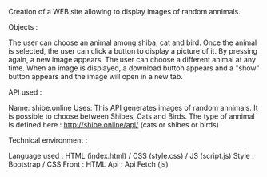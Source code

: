 Creation of a WEB site allowing to display images of random annimals. 

Objects :

The user can choose an animal among shiba, cat and bird. 
Once the animal is selected, the user can click a button to display a picture of it. 
By pressing again, a new image appears. 
The user can choose a different animal at any time. When an image is displayed, a download button appears and a "show" button appears and the image will open in a new tab.


API used :

Name: shibe.online
Uses: This API generates images of random annimals. It is possible to choose between Shibes, Cats and Birds. The type of annimal is defined here : http://shibe.online/api/ (cats or shibes or birds)  


Technical environment :

Language used : HTML (index.html) / CSS (style.css) / JS (script.js)
Style : Bootstrap / CSS
Front : HTML
Api : Api Fetch (js)

